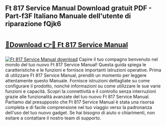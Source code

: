 ## Ft 817 Service Manual Download gratuit PDF - Part-f3F Italiano Manuale dell'utente di riparazione fQjk6

# <h2><a href="http://dfbmum.blite.top/?on=Ft+817+Service+Manual">🔗Download 👉🔴 Ft 817 Service Manual</a></h2>

[![Ft 817 Service Manual download](https://i.imgur.com/lujVjoI.png)](http://dfbmum.blite.top/?on=Ft+817+Service+Manual)
Capire il tuo compagno benvenuto nel mondo del tuo nuovo Ft 817 Service Manual! Questa guida spiega le caratteristiche e le funzioni e fornisce importanti istruzioni operative. Prima di utilizzare Ft 817 Service Manual, prenditi un momento per leggere attentamente questo Manuale. Fornisce istruzioni dettagliate su come configurare il prodotto, nonché informazioni su come utilizzare le sue varie funzioni e capacità. Scopri la connettività e il controllo senza interruzioni grazie alle funzionalità avanzate del tuo nuovo Ft 817 Service Manual. Partiamo dal presupposto che Ft 817 Service Manual è stata una risorsa completa e di facile comprensione nel tuo viaggio verso la padronanza dell'uso del tuo nuovo gadget. Se hai bisogno di aiuto o chiarimenti, non esitare a contattare il nostro team di supporto.
